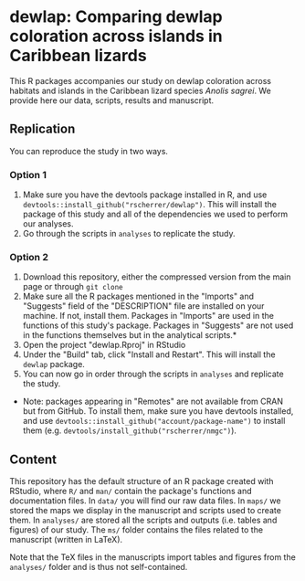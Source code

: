 # dewlap: Comparing dewlap coloration across islands in Caribbean lizards

This R packages accompanies our study on dewlap coloration across habitats and islands in the Caribbean lizard species *Anolis sagrei*. We provide here our data, scripts, results and manuscript. 

## Replication

You can reproduce the study in two ways.

### Option 1

1. Make sure you have the devtools package installed in R, and use `devtools::install_github("rscherrer/dewlap")`. This will install the package of this study and all of the dependencies we used to perform our analyses.
2. Go through the scripts in `analyses` to replicate the study.

### Option 2

1. Download this repository, either the compressed version from the main page or through `git clone`
2. Make sure all the R packages mentioned in the "Imports" and "Suggests" field of the "DESCRIPTION" file are installed on your machine. If not, install them. Packages in "Imports" are used in the functions of this study's package. Packages in "Suggests" are not used in the functions themselves but in the analytical scripts.*
3. Open the project "dewlap.Rproj" in RStudio
4. Under the "Build" tab, click "Install and Restart". This will install the `dewlap` package.
5. You can now go in order through the scripts in `analyses` and replicate the study.

* Note: packages appearing in "Remotes" are not available from CRAN but from GitHub. To install them, make sure you have devtools installed, and use `devtools::install_github("account/package-name")` to install them (e.g. `devtools/install_github("rscherrer/nmgc")`).

## Content

This repository has the default structure of an R package created with RStudio, where `R/` and `man/` contain the package's functions and documentation files. In `data/` you will find our raw data files. In `maps/` we stored the maps we display in the manuscript and scripts used to create them. In `analyses/` are stored all the scripts and outputs (i.e. tables and figures) of our study. The `ms/` folder contains the files related to the manuscript (written in LaTeX). 

Note that the TeX files in the manuscripts import tables and figures from the `analyses/` folder and is thus not self-contained.

